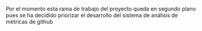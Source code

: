Por el momento esta rama de trabajo del proyecto queda en segundo plano pues se ha decidido priorizar el desarrollo del sistema de análisis de métricas de github